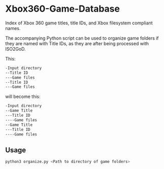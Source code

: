 # Xbox360-Game-Database
Index of Xbox 360 game titles, title IDs, and Xbox filesystem compliant names.

The accompanying Python script can be used to organize game folders if they are named with Title IDs, as they are after being processed with ISO2GoD.

This:
```bash
-Input directory
--Title ID
---Game files
--Title ID
---Game files
```
will become this:
```bash
-Input directory
--Game Title
---Title ID
----Game files
--Game Title
---Title ID
----Game files
```

## Usage
```bash
python3 organize.py <Path to directory of game folders>
```
